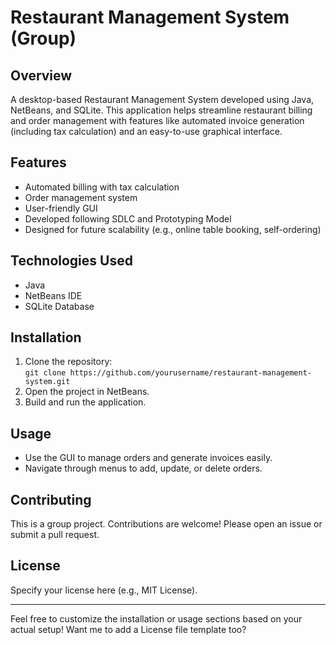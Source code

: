 # Restaurant Management System (Group)

## Overview
A desktop-based Restaurant Management System developed using Java, NetBeans, and SQLite. This application helps streamline restaurant billing and order management with features like automated invoice generation (including tax calculation) and an easy-to-use graphical interface.

## Features
- Automated billing with tax calculation  
- Order management system  
- User-friendly GUI  
- Developed following SDLC and Prototyping Model  
- Designed for future scalability (e.g., online table booking, self-ordering)

## Technologies Used
- Java  
- NetBeans IDE  
- SQLite Database

## Installation
1. Clone the repository:  
   `git clone https://github.com/yourusername/restaurant-management-system.git`  
2. Open the project in NetBeans.  
3. Build and run the application.  

## Usage
- Use the GUI to manage orders and generate invoices easily.  
- Navigate through menus to add, update, or delete orders.

## Contributing
This is a group project. Contributions are welcome! Please open an issue or submit a pull request.

## License
Specify your license here (e.g., MIT License).

---

Feel free to customize the installation or usage sections based on your actual setup! Want me to add a License file template too?

